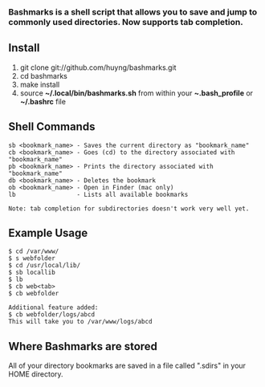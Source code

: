 ### Bashmarks is a shell script that allows you to save and jump to commonly used directories. Now supports tab completion.

## Install

1. git clone git://github.com/huyng/bashmarks.git
2. cd bashmarks
3. make install
4. source **~/.local/bin/bashmarks.sh** from within your **~.bash\_profile** or **~/.bashrc** file

## Shell Commands

    sb <bookmark_name> - Saves the current directory as "bookmark_name"
    cb <bookmark_name> - Goes (cd) to the directory associated with "bookmark_name"
    pb <bookmark_name> - Prints the directory associated with "bookmark_name"
    db <bookmark_name> - Deletes the bookmark
    ob <bookmark_name> - Open in Finder (mac only)
    lb                 - Lists all available bookmarks

    Note: tab completion for subdirectories doesn't work very well yet.  
    
## Example Usage

    $ cd /var/www/
    $ s webfolder
    $ cd /usr/local/lib/
    $ sb locallib
    $ lb
    $ cb web<tab>
    $ cb webfolder

    Additional feature added:
    $ cb webfolder/logs/abcd
    This will take you to /var/www/logs/abcd

## Where Bashmarks are stored
    
All of your directory bookmarks are saved in a file called ".sdirs" in your HOME directory.
